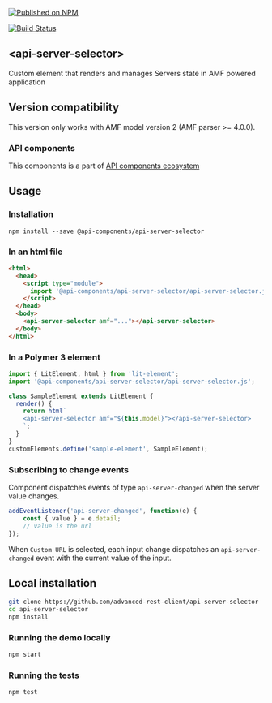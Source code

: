 [![Published on NPM](https://img.shields.io/npm/v/@api-components/api-server-selector.svg)](https://www.npmjs.com/package/@api-components/api-server-selector)

[![Build Status](https://travis-ci.com/advanced-rest-client/api-server-selector.svg?branch=stage)](https://travis-ci.com/advanced-rest-client/api-server-selector)


## &lt;api-server-selector&gt;

Custom element that renders and manages Servers state in AMF powered application

## Version compatibility

This version only works with AMF model version 2 (AMF parser >= 4.0.0).

### API components

This components is a part of [API components ecosystem](https://elements.advancedrestclient.com/)

## Usage

### Installation
```
npm install --save @api-components/api-server-selector
```

### In an html file

```html
<html>
  <head>
    <script type="module">
      import '@api-components/api-server-selector/api-server-selector.js';
    </script>
  </head>
  <body>
    <api-server-selector amf="..."></api-server-selector>
  </body>
</html>
```

### In a Polymer 3 element

```js
import { LitElement, html } from 'lit-element';
import '@api-components/api-server-selector/api-server-selector.js';

class SampleElement extends LitElement {
  render() {
    return html`
    <api-server-selector amf="${this.model}"></api-server-selector>
    `;
  }
}
customElements.define('sample-element', SampleElement);
```

### Subscribing to change events

Component dispatches events of type `api-server-changed` when the server value changes.

```js
addEventListener('api-server-changed', function(e) {
    const { value } = e.detail;
    // value is the url
});
```

When `Custom URL` is selected, each input change dispatches an `api-server-changed` event with the current value of the input.

## Local installation

```sh
git clone https://github.com/advanced-rest-client/api-server-selector
cd api-server-selector
npm install
```

### Running the demo locally

```sh
npm start
```

### Running the tests
```sh
npm test
```
